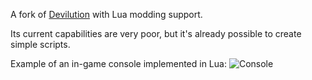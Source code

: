 A fork of [Devilution](https://github.com/diasurgical/devilution) with Lua modding support.

Its current capabilities are very poor, but it's already possible to create simple scripts.

Example of an in-game console implemented in Lua:
![Console](https://i.imgur.com/5hngbLm.png)